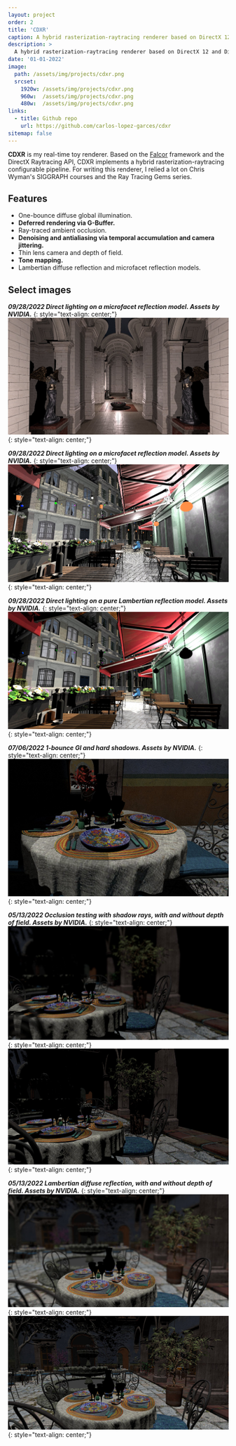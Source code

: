 ```yaml
---
layout: project
order: 2
title: 'CDXR'
caption: A hybrid rasterization-raytracing renderer based on DirectX 12 and DirectX Raytracing.
description: >
  A hybrid rasterization-raytracing renderer based on DirectX 12 and DirectX Raytracing.
date: '01-01-2022'
image: 
  path: /assets/img/projects/cdxr.png
  srcset: 
    1920w: /assets/img/projects/cdxr.png
    960w:  /assets/img/projects/cdxr.png
    480w:  /assets/img/projects/cdxr.png
links:
  - title: Github repo
    url: https://github.com/carlos-lopez-garces/cdxr
sitemap: false
---
```


**CDXR** is my real-time toy renderer. Based on the [Falcor](https://github.com/NVIDIAGameWorks/Falcor) framework and the DirectX Raytracing API, CDXR implements a hybrid rasterization-raytracing configurable pipeline. For writing this renderer, I relied a lot on Chris Wyman's SIGGRAPH courses and the Ray Tracing Gems series.

## Features

- One-bounce diffuse global illumination.
- **Deferred rendering via G-Buffer.** 
- Ray-traced ambient occlusion.
- **Denoising and antialiasing via temporal accumulation and camera jittering.**
- Thin lens camera and depth of field. 
- **Tone mapping.** 
- Lambertian diffuse reflection and microfacet reflection models.

## Select images

***09/28/2022 Direct lighting on a microfacet reflection model. Assets by NVIDIA.***
{: style="text-align: center;"}
![](/assets/img/projects/cdxr/8.png)
{: style="text-align: center;"}

***09/28/2022 Direct lighting on a microfacet reflection model. Assets by NVIDIA.***
{: style="text-align: center;"}
![](/assets/img/projects/cdxr/6.png)
{: style="text-align: center;"}

***09/28/2022 Direct lighting on a pure Lambertian reflection model. Assets by NVIDIA.***
{: style="text-align: center;"}
![](/assets/img/projects/cdxr/7.png)
{: style="text-align: center;"}

***07/06/2022 1-bounce GI and hard shadows. Assets by NVIDIA.***
{: style="text-align: center;"}
![](/assets/img/projects/cdxr/5.png)
{: style="text-align: center;"}

***05/13/2022 Occlusion testing with shadow rays, with and without depth of field. Assets by NVIDIA.***
{: style="text-align: center;"}
![](/assets/img/projects/cdxr/3.png)
{: style="text-align: center;"}
![](/assets/img/projects/cdxr/4.png)
{: style="text-align: center;"}

***05/13/2022 Lambertian diffuse reflection, with and without depth of field. Assets by NVIDIA.***
{: style="text-align: center;"}
![](/assets/img/projects/cdxr/1.png)
{: style="text-align: center;"}
![](/assets/img/projects/cdxr/2.png)
{: style="text-align: center;"}